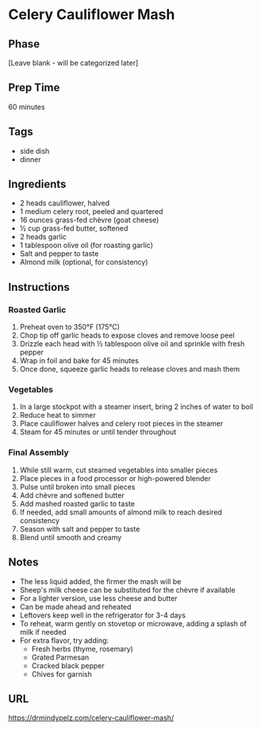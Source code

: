 # Celery Cauliflower Mash

## Phase
[Leave blank - will be categorized later]

## Prep Time
60 minutes

## Tags
- side dish
- dinner

## Ingredients
- 2 heads cauliflower, halved
- 1 medium celery root, peeled and quartered
- 16 ounces grass-fed chèvre (goat cheese)
- ½ cup grass-fed butter, softened
- 2 heads garlic
- 1 tablespoon olive oil (for roasting garlic)
- Salt and pepper to taste
- Almond milk (optional, for consistency)

## Instructions

### Roasted Garlic
1. Preheat oven to 350°F (175°C)
2. Chop tip off garlic heads to expose cloves and remove loose peel
3. Drizzle each head with ½ tablespoon olive oil and sprinkle with fresh pepper
4. Wrap in foil and bake for 45 minutes
5. Once done, squeeze garlic heads to release cloves and mash them

### Vegetables
1. In a large stockpot with a steamer insert, bring 2 inches of water to boil
2. Reduce heat to simmer
3. Place cauliflower halves and celery root pieces in the steamer
4. Steam for 45 minutes or until tender throughout

### Final Assembly
1. While still warm, cut steamed vegetables into smaller pieces
2. Place pieces in a food processor or high-powered blender
3. Pulse until broken into small pieces
4. Add chèvre and softened butter
5. Add mashed roasted garlic to taste
6. If needed, add small amounts of almond milk to reach desired consistency
7. Season with salt and pepper to taste
8. Blend until smooth and creamy

## Notes
- The less liquid added, the firmer the mash will be
- Sheep's milk cheese can be substituted for the chèvre if available
- For a lighter version, use less cheese and butter
- Can be made ahead and reheated
- Leftovers keep well in the refrigerator for 3-4 days
- To reheat, warm gently on stovetop or microwave, adding a splash of milk if needed
- For extra flavor, try adding:
  - Fresh herbs (thyme, rosemary)
  - Grated Parmesan
  - Cracked black pepper
  - Chives for garnish

## URL
https://drmindypelz.com/celery-cauliflower-mash/
